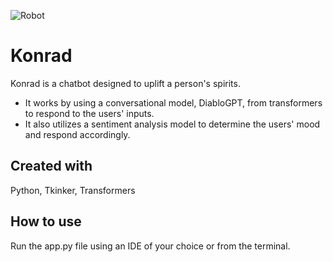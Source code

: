 ![Robot](https://user-images.githubusercontent.com/107734531/174697454-30c886b6-c1fc-4324-ab8c-cbf84b43344b.jpg)
# Konrad
Konrad is a chatbot designed to uplift a person's spirits.

- It works by using a conversational model, DiabloGPT, from transformers to respond to the users' inputs. 
- It also utilizes a sentiment analysis model to determine the users' mood and respond accordingly.

## Created with
Python, Tkinker, Transformers

## How to use
Run the app.py file using an IDE of your choice or from the terminal.

